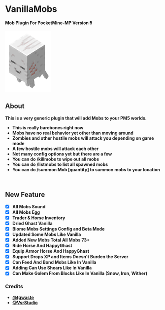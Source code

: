 # VanillaMobs
<b>Mob Plugin For PocketMine-MP Version 5<b>
<br />
<br />
<img src="https://github.com/ZabuzHere/SimpleVanillaMobs/blob/main/icon.gif" height=200 width=150>
<br />
## About
This is a very generic plugin that will add Mobs to your PM5 worlds.
<br />
* This is really barebones right now
* Mobs have no real behavior yet other than moving around
* Zombies and other hostile mobs will attack you depending on game mode
* A few hostile mobs will attack each other
* Not many config options yet but there are a few
* You can do /killmobs to wipe out all mobs
* You can do /listmobs to list all spawned mobs
* You can do /summon Mob [quantity] to summon mobs to your location
<br />

## New Feature
- [X] All Mobs Sound
- [X] All Mobs Egg
- [X] Trader & Horse Inventory
- [X] Dried Ghast Vanilla
- [X] Biome Mobs Settings Config and Beta Mode
- [X] Updated Some Mobs Like Vanilla
- [X] Added New Mobs Total All Mobs 73+
- [X] Ride Horse And HappyGhast
- [X] Equip Armor Horse And HappyGhast
- [X] Support Drops XP and Items Doesn't Burden the Server
- [X] Can Feed And Bond Mobs Like In Vanilla
- [X] Adding Can Use Shears Like In Vanilla
- [X] Can Make Golem From Blocks Like In Vanilla (Snow, Iron, Wither)

### Credits
- [@tgwaste](https://github.com/tgwaste)
- [@VsrStudio](https://github.com/VsrStudio)
